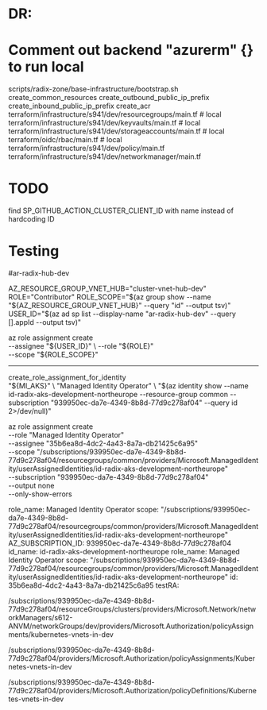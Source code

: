 # DR:
# Comment out backend "azurerm" {} to run local
scripts/radix-zone/base-infrastructure/bootstrap.sh
    create_common_resources
    create_outbound_public_ip_prefix
    create_inbound_public_ip_prefix
    create_acr
terraform/infrastructure/s941/dev/resourcegroups/main.tf # local
terraform/infrastructure/s941/dev/keyvaults/main.tf # local
terraform/infrastructure/s941/dev/storageaccounts/main.tf # local
terraform/oidc/rbac/main.tf # local
terraform/infrastructure/s941/dev/policy/main.tf
terraform/infrastructure/s941/dev/networkmanager/main.tf





# TODO
find SP_GITHUB_ACTION_CLUSTER_CLIENT_ID with name instead of hardcoding ID

# Testing
#ar-radix-hub-dev

AZ_RESOURCE_GROUP_VNET_HUB="cluster-vnet-hub-dev"
ROLE="Contributor"
ROLE_SCOPE="$(az group show --name "${AZ_RESOURCE_GROUP_VNET_HUB}" --query "id" --output tsv)"
USER_ID="$(az ad sp list --display-name "ar-radix-hub-dev" --query [].appId --output tsv)"

az role assignment create \
    --assignee "${USER_ID}" \
    --role "${ROLE}" \
    --scope "${ROLE_SCOPE}"

-------------------------------------------

create_role_assignment_for_identity \
    "${MI_AKS}" \
    "Managed Identity Operator" \
    "$(az identity show --name id-radix-aks-development-northeurope --resource-group common --subscription "939950ec-da7e-4349-8b8d-77d9c278af04" --query id 2>/dev/null)"


az role assignment create \
    --role "Managed Identity Operator" \
    --assignee "35b6ea8d-4dc2-4a43-8a7a-db21425c6a95" \
    --scope "/subscriptions/939950ec-da7e-4349-8b8d-77d9c278af04/resourcegroups/common/providers/Microsoft.ManagedIdentity/userAssignedIdentities/id-radix-aks-development-northeurope" \
    --subscription "939950ec-da7e-4349-8b8d-77d9c278af04" \
    --output none \
    --only-show-errors



role_name: Managed Identity Operator
scope: "/subscriptions/939950ec-da7e-4349-8b8d-77d9c278af04/resourcegroups/common/providers/Microsoft.ManagedIdentity/userAssignedIdentities/id-radix-aks-development-northeurope"
AZ_SUBSCRIPTION_ID: 939950ec-da7e-4349-8b8d-77d9c278af04
id_name: id-radix-aks-development-northeurope
role_name: Managed Identity Operator
scope: "/subscriptions/939950ec-da7e-4349-8b8d-77d9c278af04/resourcegroups/common/providers/Microsoft.ManagedIdentity/userAssignedIdentities/id-radix-aks-development-northeurope"
id: 35b6ea8d-4dc2-4a43-8a7a-db21425c6a95
testRA:



/subscriptions/939950ec-da7e-4349-8b8d-77d9c278af04/resourceGroups/clusters/providers/Microsoft.Network/networkManagers/s612-ANVM/networkGroups/dev/providers/Microsoft.Authorization/policyAssignments/kubernetes-vnets-in-dev

/subscriptions/939950ec-da7e-4349-8b8d-77d9c278af04/providers/Microsoft.Authorization/policyAssignments/Kubernetes-vnets-in-dev

/subscriptions/939950ec-da7e-4349-8b8d-77d9c278af04/providers/Microsoft.Authorization/policyDefinitions/Kubernetes-vnets-in-dev